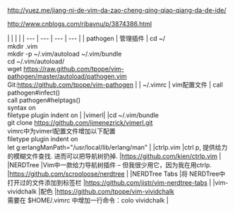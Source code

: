 <http://yuez.me/jiang-ni-de-vim-da-zao-cheng-qing-qiao-qiang-da-de-ide/>

<http://www.cnblogs.com/ribavnu/p/3874386.html>

|   |   |  |
| --- | --- | --- | --- |
| pathogen  | 管理插件  | cd ~/  <br/> mkdir .vim <br> mkdir -p ~/.vim/autoload ~/.vim/bundle  <br> cd ~/.vim/autoload/  <br> wget <https://raw.github.com/tpope/vim-pathogen/master/autoload/pathogen.vim> <br> Git:<https://github.com/tpope/vim-pathogen> |
| ~/.vimrc | vim配置文件 | call pathogen#infect() <br>call pathogen#helptags() <br>syntax on<br>filetype plugin indent on |
|vimerl|  |cd ~/.vim/bundle<br>git clone <https://github.com/jimenezrick/vimerl.git> <br>vimrc中为vimerl配置文件增加以下配置  <br> filetype plugin indent on <br>let g:erlangManPath="/usr/local/lib/erlang/man"  |
|ctrlp.vim |ctrl p,  提供给力的模糊文件查找. 进而可以把导航树扔掉. |<https://github.com/kien/ctrlp.vim> |
|NERDTree |Vim中一款给力导航树插件 – 但我很少用它，因为我在用ctrlp. |<https://github.com/scrooloose/nerdtree> |
|NERDTree Tabs |将 NERDTree中打开过的文件添加到标签栏 |<https://github.com/jistr/vim-nerdtree-tabs> |
|vim-vividchalk |配色 |<https://github.com/tpope/vim-vividchalk> <br>需要在 $HOME/.vimrc 中增加一行命令：colo vividchalk |
